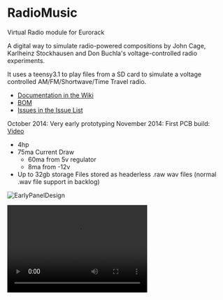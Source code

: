 RadioMusic
==========

Virtual Radio module for Eurorack 

A digital way to simulate radio-powered compositions by John Cage, Karlheinz Stockhausen and Don Buchla's voltage-controlled radio experiments. 

It uses a teensy3.1 to play files from a SD card to simulate a voltage controlled AM/FM/Shortwave/Time Travel radio. 

- [Documentation in the Wiki](https://github.com/TomWhitwell/RadioMusic/wiki)
- [BOM](https://github.com/TomWhitwell/RadioMusic/wiki/BOM---Parts-List)
- [Issues in the Issue List](https://github.com/TomWhitwell/RadioMusic/issues)

October 2014: Very early prototyping 
November 2014: First PCB build: [Video](http://instagram.com/p/vCNc37DmSj/)

<ul>
<li>4hp 
<li>75ma Current Draw 
<ul>
<li>60ma from 5v regulator
<li>8ma from -12v</ul>
<li>Up to 32gb storage
<il>Files stored as headerless .raw wav files (normal .wav file support in backlog)
</ul>


![EarlyPanelDesign](https://raw.githubusercontent.com/TomWhitwell/RadioMusic/master/Collateral/img.png)

<video src="http://videos-h-12.ak.instagram.com/hphotos-ak-xaf1/10753011_267798403344152_1559293186_n.mp4" width="320" height="200" controls preload></video>


